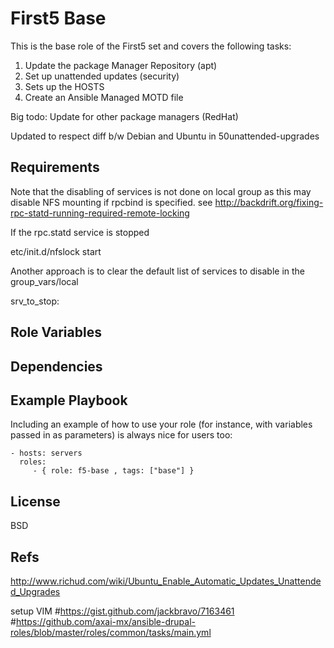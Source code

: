 First5 Base
=========

This is the base role of the First5 set and covers the following tasks:
1. Update the package Manager Repository (apt)
2. Set up unattended updates (security)
3. Sets up the HOSTS
4. Create an Ansible Managed MOTD file

Big todo: Update for other package managers (RedHat)

Updated to respect diff b/w Debian and Ubuntu in 50unattended-upgrades

Requirements
------------
Note that the disabling of services is not done on local group
as this may disable NFS mounting if rpcbind is specified.
see http://backdrift.org/fixing-rpc-statd-running-required-remote-locking

If the rpc.statd service is stopped

etc/init.d/nfslock start

Another approach is to clear the default list of services to disable in the group_vars/local

srv_to_stop:

Role Variables
--------------


Dependencies
------------


Example Playbook
----------------

Including an example of how to use your role (for instance, with variables passed in as parameters) is always nice for users too:

    - hosts: servers
      roles:
         - { role: f5-base , tags: ["base"] }

License
-------

BSD

Refs
------------------

http://www.richud.com/wiki/Ubuntu_Enable_Automatic_Updates_Unattended_Upgrades

setup VIM
#https://gist.github.com/jackbravo/7163461
#https://github.com/axai-mx/ansible-drupal-roles/blob/master/roles/common/tasks/main.yml
#
